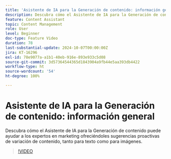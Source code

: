 ```yaml
---
title: 'Asistente de IA para la Generación de contenido: información general'
description: Descubra cómo el Asistente de IA para la Generación de contenido puede ayudar a los expertos en marketing ofreciéndoles sugerencias proactivas de variación de contenido, tanto para texto como para imágenes.
feature: Content Assistant
topic: Content Management
role: User
level: Beginner
doc-type: Feature Video
duration: 78
last-substantial-update: 2024-10-07T00:00:00Z
jira: KT-16296
exl-id: 78e9077a-a1b1-40eb-916e-893e933c5d08
source-git-commit: 3d57364544365d1843904a9fb44e5aa393db4422
workflow-type: ht
source-wordcount: '54'
ht-degree: 100%

---
```


# Asistente de IA para la Generación de contenido: información general

Descubra cómo el Asistente de IA para la Generación de contenido puede ayudar a los expertos en marketing ofreciéndoles sugerencias proactivas de variación de contenido, tanto para texto como para imágenes.

>[!VIDEO](https://video.tv.adobe.com/v/3432686/?learn=on)
